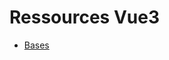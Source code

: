 # Ressources Vue3

* [Bases](https://github.com/gsoulie/vue-resources/blob/main/vue-basics.md)      
